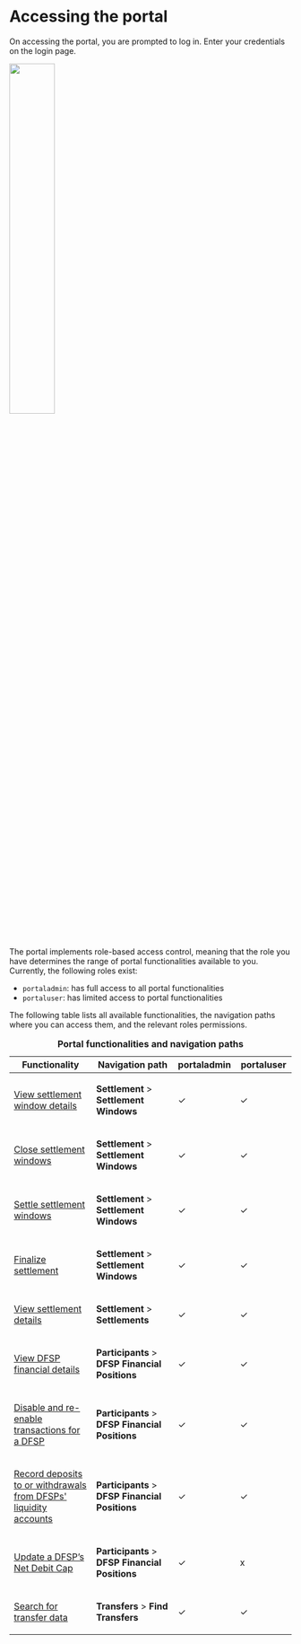 # Accessing the portal

On accessing the portal, you are prompted to log in. Enter your credentials on the login page.

<img src="../../.vuepress/public/portal_login.png" width="40%" height="40%" />

The portal implements role-based access control, meaning that the role you have determines the range of portal functionalities available to you. Currently, the following roles exist:

* `portaladmin`: has full access to all portal functionalities
* `portaluser`: has limited access to portal functionalities 

The following table lists all available functionalities, the navigation paths where you can access them, and the relevant roles permissions.

<table>
<caption><strong>Portal functionalities and navigation paths</strong></caption>
<colgroup>
<col style="width: 30%" />
<col style="width: 30%" />
<col style="width: 20%" />
<col style="width: 20%" />
</colgroup>
<thead>
<tr class="header">
<th>Functionality</th>
<th>Navigation path</th>
<th>portaladmin</th>
<th>portaluser</th>
</tr>
</thead>
<tbody>
<tr class="odd">
<td><p><a href="managing-windows.html">View settlement window details</a></p></td>
<td><p><strong>Settlement</strong> &gt; <strong>Settlement Windows</strong></p></td>
<td><p>✓</p></td>
<td><p>✓</p></td>
</tr>
<tr class="even">
<td><p><a href="settling.html#closing-a-settlement-window">Close settlement windows</a></p></td>
<td><p><strong>Settlement</strong> &gt; <strong>Settlement Windows</strong></p></td>
<td><p>✓</p></td>
<td><p>✓</p></td>
</tr>
<tr class="even">
<td><p><a href="settling.html#settling-a-closed-settlement-window">Settle settlement windows</a></p></td>
<td><p><strong>Settlement</strong> &gt; <strong>Settlement Windows</strong></p></td>
<td><p>✓</p></td>
<td><p>✓</p></td>
</tr>
<tr class="even">
<td><p><a href="settling.html#finalizing-a-settlement">Finalize settlement</a></p></td>
<td><p><strong>Settlement</strong> &gt; <strong>Settlement Windows</strong></p></td>
<td><p>✓</p></td>
<td><p>✓</p></td>
</tr>
<tr class="odd">
<td><p><a href="checking-settlement-details.html">View settlement details</a></p></td>
<td><p><strong>Settlement</strong> &gt; <strong>Settlements</strong></p></td>
<td><p>✓</p></td>
<td><p>✓</p></td>
</tr>
<tr class="odd">
<td><p><a href="monitoring-dfsp-financial-details.html">View DFSP financial details</a></p></td>
<td><p><strong>Participants</strong> &gt; <strong>DFSP Financial Positions</strong></p></td>
<td><p>✓</p></td>
<td><p>✓</p></td>
</tr>
<tr class="even">
<td><p><a href="enabling-disabling-transactions.html">Disable and re-enable transactions for a DFSP</a></p></td>
<td><p><strong>Participants</strong> &gt; <strong>DFSP Financial Positions</strong></p></td>
<td><p>✓</p></td>
<td><p>✓</p></td>
</tr>
<tr class="odd">
<td><p><a href="recording-funds-in-out.html">Record deposits to or withdrawals from DFSPs' liquidity accounts</a></p></td>
<td><p><strong>Participants</strong> &gt; <strong>DFSP Financial Positions</strong></p></td>
<td><p>✓</p></td>
<td><p>✓</p></td>
</tr>
<tr class="even">
<td><p><a href="updating-ndc.html">Update a DFSP’s Net Debit Cap</a></p></td>
<td><p><strong>Participants</strong> &gt; <strong>DFSP Financial Positions</strong></p></td>
<td><p>✓</p></td>
<td><p>x</p></td>
</tr>
<tr class="odd">
<td><p><a href="searching-for-transfer-data.html">Search for transfer data</a></p></td>
<td><p><strong>Transfers</strong> &gt; <strong>Find Transfers</strong></p></td>
<td><p>✓</p></td>
<td><p>✓</p></td>
</tr>
</tbody>
</table>